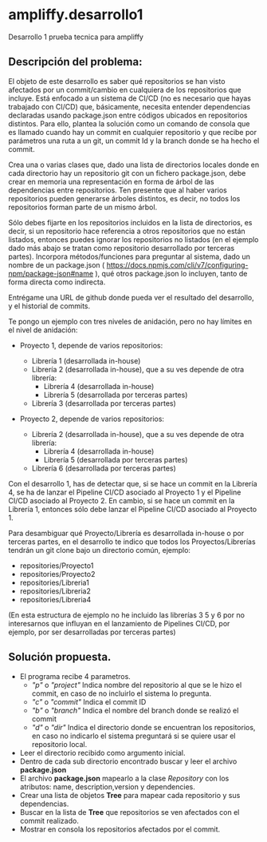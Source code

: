 # ampliffy.desarrollo1
Desarrollo 1 prueba tecnica para ampliffy

## Descripción del problema: 

El objeto de este desarrollo es saber qué repositorios se han visto afectados por un commit/cambio en cualquiera de los repositorios que incluye. 
Está enfocado a un sistema de CI/CD (no es necesario que hayas trabajado con CI/CD) que, básicamente, necesita entender dependencias declaradas usando package.json entre códigos ubicados en repositorios distintos. 
Para ello, plantea la solución como un comando de consola que es llamado cuando hay un commit en cualquier repositorio y que recibe por parámetros una ruta a un git, un commit Id y la branch donde se ha hecho el commit.

Crea una o varias clases que, dado una lista de directorios locales donde en cada directorio hay un repositorio git con un fichero package.json, debe crear en memoria una representación en forma de árbol de las dependencias entre repositorios. Ten presente que al haber varios repositorios pueden generarse árboles distintos, es decir, no todos los repositorios forman parte de un mismo árbol.

Sólo debes fijarte en los repositorios incluidos en la lista de directorios, es decir, si un repositorio hace referencia a otros repositorios que no están listados, entonces puedes ignorar los repositorios no listados (en el ejemplo dado más abajo se tratan como repositorio desarrollado por terceras partes).
Incorpora métodos/funciones para preguntar al sistema, dado un nombre de un package.json ( https://docs.npmjs.com/cli/v7/configuring-npm/package-json#name ),
qué otros package.json lo incluyen, tanto de forma directa como indirecta.

Entrégame una URL de github donde pueda ver el resultado del desarrollo, y el historial de commits.

Te pongo un ejemplo con tres niveles de anidación, pero no hay límites en el nivel de anidación:
- Proyecto 1, depende de varios repositorios:
    - Librería 1 (desarrollada in-house)
    - Librería 2 (desarrollada in-house), que a su ves depende de otra librería:
       - Librería 4 (desarrollada in-house)
       - Librería 5 (desarrollada por terceras partes)
    - Librería 3 (desarrollada por terceras partes)

- Proyecto 2, depende de varios repositorios:
    - Librería 2 (desarrollada in-house), que a su ves depende de otra librería:
       - Librería 4 (desarrollada in-house)
       - Librería 5 (desarrollada por terceras partes)
    - Librería 6 (desarrollada por terceras partes)

Con el desarrollo 1, has de detectar que, si se hace un commit en la Librería 4, se ha de lanzar el Pipeline CI/CD asociado al Proyecto 1 y el Pipeline CI/CD asociado al Proyecto 2. En cambio, si se hace un commit en la Librería 1, entonces sólo debe lanzar el Pipeline CI/CD asociado al Proyecto 1.

Para desambiguar qué Proyecto/Librería es desarrollada in-house o por terceras partes, en el desarrollo te indico que todos los Proyectos/Librerías tendrán un git clone  bajo un directorio común, ejemplo:
   - repositories/Proyecto1
   - repositories/Proyecto2
   - repositories/Libreria1
   - repositories/Libreria2
   - repositories/Libreria4

(En esta estructura de ejemplo no he incluido las librerías 3 5 y 6 por no interesarnos que influyan en el lanzamiento de Pipelines CI/CD, por ejemplo, por ser desarrolladas por terceras partes)

## Solución propuesta. 
*  El programa recibe 4 parametros.
   - *"p"* o *"project"* Indica nombre del repositorio al que se le hizo el commit, en caso de no incluirlo el sistema lo pregunta. 
   - *"c"* o *"commit"* Indica el commit ID 
   - *"b"* o *"branch"* Indica el nombre del branch donde se realizó el commit
   - *"d"* o *"dir"* Indica el directorio donde se encuentran los repositorios, en caso no indicarlo el sistema preguntará si se quiere usar el repositorio local. 
* Leer el directorio recibido como argumento inicial. 
* Dentro de cada sub directorio encontrado buscar y leer el archivo **package.json**
* El archivo **package.json** mapearlo a la clase *Repository* con los atributos: name, description,version y dependencies. 
* Crear una lista de objetos **Tree** para mapear cada repositorio y sus dependencias.
* Buscar en la lista de **Tree** que repositorios se ven afectados con el commit realizado. 
* Mostrar en consola los repositorios afectados por el commit.